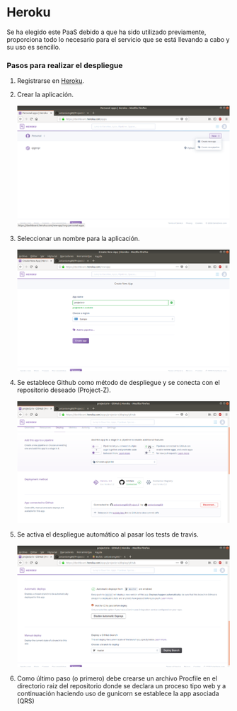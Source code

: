 # Heroku

Se ha elegido este PaaS debido a que ha sido utilizado previamente, proporciona todo lo necesario para el servicio que se está llevando a cabo y su uso es sencillo.

### Pasos para realizar el despliegue

1. Registrarse en [Heroku](https://www.heroku.com/).

2. Crear la aplicación.<br><br>
 ![heroku1](./img/Heroku1.png)

3. Seleccionar un nombre para la aplicación.<br><br>
 ![heroku2](./img/Heroku2.png)

4. Se establece Github como método de despliegue y se conecta con el repositorio deseado (Project-Z).<br><br>
 ![heroku3](./img/Heroku3.png)

5. Se activa el despliegue automático al pasar los tests de travis.<br><br>
 ![heroku4](./img/Heroku4.png)

6. Como último paso (o primero) debe crearse un archivo Procfile en el directorio raiz del repositorio donde se declara un proceso tipo web y a continuación haciendo uso de gunicorn se establece la app asociada (QRS)
